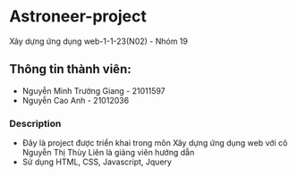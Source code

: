 # Astroneer-project
Xây dựng ứng dụng web-1-1-23(N02) - Nhóm 19
## Thông tin thành viên:
- Nguyễn Minh Trường Giang - 21011597
- Nguyễn Cao Anh - 21012036
### Description
- Đây là project được triển khai trong môn Xây dựng ứng dụng web với cô Nguyễn Thị Thùy Liên là giảng viên hướng dẫn
- Sử dụng HTML, CSS, Javascript, Jquery
